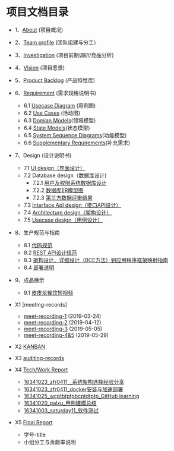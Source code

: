项目文档目录
===
* 1、[About](report/documents/01-about.md)  (项目概况)
* 2、[Team profile](report/documents/02-team_profile.md)  (团队组建与分工）
* 3、[Investigation](report/documents/03-investigation.md) (项目前期调研/竞品分析)
* 4、[Vision](report/documents/04-vision.md) (项目愿景)
* 5、[Product Backlog](report/documents/05-product_backlog.md) (产品特性库)
* 6、[Requirement]() (需求规格说明书)
  * 6.1  [Usecase Diagram](report/documents/UsercaseDiagram/Usercase_Diagram.md) (用例图)
  * 6.2  [Use Cases](report/documents/UseCases/UseCase.md) (活动图)
  * 6.3  [Domian Models](report/documents/Domain_Model/Domain_Model.md)(领域模型)
  * 6.4  [State Models](report/documents/State_Models/State_Models.md)(状态模型)
  * 6.5 [System Sequence Diagrams](report/documents/System_Sequence_Diagram/System_Sequence_Diagram.md)(功能模型)
  * 6.6 [Supplementary Requirements](report/documents/6.6-supplementary_requirements.md)(补充需求)
 
* 7、Design (设计说明书)
  * 7.1 [UI design（界面设计）](report/documents/7.1-UI_design.md)
  * 7.2 Database design（数据库设计)
    * 7.2.1 [用户及权限系统数据库设计](report/documents/7.2.1-database_design.md)
    * 7.2.2 [数据库ER模型图](report/documents/7.2.2-database_ER_model.md) 
    * 7.2.3 [第三方数据评审结果](https://github.com/uml163/UML/issues/1)
  * 7.3 [Interface ApI design（接口API设计）](report/documents/index.html)
  * 7.4 [Architecture design（架构设计）](report/documents/7.4-software_architecture_document.md)
  * 7.5 [Usecase design（用例设计）](report/documents/7.5-usecase_design.md)
 
* 8、生产规范与指南
  * 8.1 [代码规范](report/documents/8.1-coding_standard.md)
  * 8.2 [REST API设计规范](report/documents/8.2-REST_API_rules.md)
  * 8.3 [架构设计、详细设计（BCE方法）到应用程序框架映射指南](report/documents/8.3-architecture.md)
  * 8.4 [部署说明](report/documents/8.4-deployment_doc.md)
* 9、成品展示
  * 9.1 [皮皮龙餐饮短视频](https://v.youku.com/pad_show/id_XNDIxNjA4NjUyNA==.html?spm=a2hzp.8244740.0.0&source=https%3A%2F%2Fi.youku.com%2Fi%2Fprofile%3Fspm%3Duser.playlsit.table.7)
  
* X1 [meeting-records]
  *  [meet-recording-1](report/meet-recording/meet-recording-1.md) (2019-03-24)
  *  [meet-recording-2](report/meet-recording/meet-recording-2.md) (2019-04-12)
  *  [meet-recording-3](report/meet-recording/meet-recording-3.md) (2019-05-05)
  *  [meet-recording-4&5](report/meet-recording/meet-recording-4&5.md) (2019-05-29)
* X2 [KANBAN](https://github.com/orgs/uml163/projects)
* X3 [auditing-records](report/documents/XX-auditing-records.md)
* X4 [Tech/Work Report](report/documents/Tech/WorkReport.md) 
  * [16341023_zfr0411__系统架构选择经验分享](report/documents/Tech/16341023.md)
  * [16341023_zfr0411_docker安装与加速部署](report/documents/Tech/16341023_docker.md)
  * [16341025_wcptbtptpbcptdtptp_GitHub learning](report/documents/Tech/16341025_GitHub学习总结.md)
  * [16341020_palxu_用例建模总结](report/documents/Tech/16341020.md)
  * [16341003_saturday11_软件测试](report/documents/Tech/16341003.md)
* X5 [Final Report](report/documents/Final_report.md)
  * 学号-title
  * 小组分工与贡献率说明





